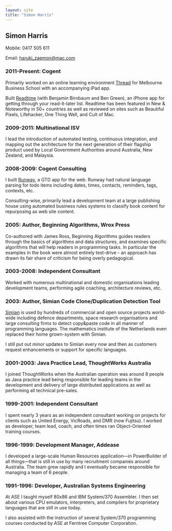 ```yaml
---
layout: site
title: "Simon Harris"
---
```

## Simon Harris

Mobile: 0417 505 611

Email: [haruki_zaemon@mac.com](mailto:haruki_zaemon@mac.com)

### 2011-Present: Cogent

Primarily worked on an online learning environment [Thread](http://www.thread.edu.au) for Melbourne Business School with an accompanying iPad app.

Built [Readtime](http://www.readtimeapp.com) (with Benjamin Birnbaum and Ben Green), an iPhone app for getting through your read-it-later list. Readtime has been featured in New & Noteworthy in 50+ countries as well as reviewed on sites such as Beautiful Pixels, Lifehacker, One Thing Well, and Cult of Mac.

### 2009-2011: Multinational ISV

I lead the introduction of automated testing, continuous integration, and mapping out the architecture for the next generation of their flagship product used by Local Government Authorities around Australia, New Zealand, and Malaysia.

### 2008-2009: Cogent Consulting

I built [Runway](http://www.runwayapp.com), a GTD app for the web. Runway had natural language parsing for todo items including dates, times, contacts, reminders, tags, contexts, etc.

Consulting-wise, primarily lead a development team at a large publishing house using automated business rules systems to classify book content for repurposing as web site content.

### 2005: Author, Beginning Algorithms, Wrox Press

Co-authored with James Ross, Beginning Algorithms guides readers through the basics of algorithms and data structures, and examines specific algorithms that will help readers in programming tasks. In particular the examples in the book were almost entirely test-drive - an approach has drawn its fair share of criticism for being overly pedagogical.

### 2003-2008: Independent Consultant

Worked with numerous multinational and domestic organisations leading development teams, performing agile coaching, architecture reviews, etc.

### 2003: Author, Simian Code Clone/Duplication Detection Tool

[Simian](http://www.harukizaemon.com/simian) is used by hundreds of commercial and open source projects world-wide including defence departments, space research organisations and large consulting firms to detect copy&paste code in all manner of programming languages. The mathematics institute of the Netherlands even replaced their home grown-system with Simian.

I still put out minor updates to Simian every now and then as customers request enhancements or support for specific languages.

### 2001-2003: Java Practice Lead, ThoughtWorks Australia

I joined ThoughtWorks when the Australian operation was around 8 people as Java practice lead being responsible for leading teams in the development and delivery of large distributed applications as well as performing all technical pre-sales.

### 1999-2001: Independent Consultant

I spent nearly 3 years as an independent consultant working on projects for clients such as United Energy, VicRoads, and DMR (now Fujitsu). I worked as developer, team lead, coach, and often times ran Object-Oriented training courses.

### 1996-1999: Development Manager, Addease

I developed a large-scale Human Resources application—in PowerBuilder of all things—that is still in use by many recruitment companies around Australia. The team grew rapidly and I eventually became responsible for managing a team of 6 people.

### 1991-1996: Developer, Australian Systems Engineering

At ASE I taught myself 80x86 and IBM System/370 Assembler. I then set about various CPU emulators, interpreters, and compilers for proprietary languages that are still in use today.

I also assisted with the instruction of several System/370 programming courses conducted by ASE at Ferntree Computer Corporation.

